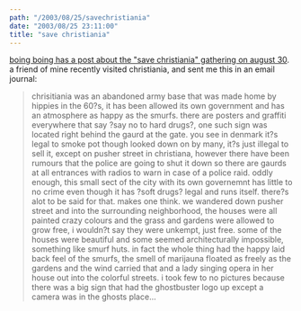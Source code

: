 ```yaml
---
path: "/2003/08/25/savechristiania" 
date: "2003/08/25 23:11:00" 
title: "save christiania" 
---
```

<a href="http://boingboing.net/2003_08_01_archive.html#106181048102140631">boing boing has a post about the "save christiania" gathering on august 30</a>. a friend of mine recently visited christiania, and sent me this in an email journal:<br><blockquote>chrisitiania was an abandoned army base that was made home by hippies in the 60?s, it has been allowed its own government and has an atmosphere as happy as the smurfs. there are posters and graffiti everywhere that say ?say no to hard drugs?, one such sign was located right behind the gaurd at the gate. you see in denmark it?s legal to smoke pot though looked down on by many, it?s just illegal to sell it, except on pusher street in christiana, however there have been rumours that the police are going to shut it down so there are gaurds at all entrances with radios to warn in case of a police raid. oddly enough, this small sect of the city with its own governemnt has little to no crime even though it has ?soft drugs? legal and runs itself. there?s alot to be said for that. makes one think. we wandered down pusher street and into the surrounding neighborhood, the houses were all painted crazy colours and the grass and gardens were allowed to grow free, i wouldn?t say they were unkempt, just free. some of the houses were beautiful and some seemed architecturally impossible, something like smurf huts. in fact the whole thing had the happy laid back feel of the smurfs, the smell of marijauna floated as freely as the gardens and the wind carried that and a lady singing opera in her house out into the colorful streets. i took few to no pictures because there was a big sign that had the ghostbuster logo up except a camera was in the ghosts place...</blockquote>